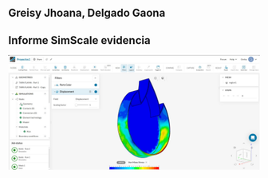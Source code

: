 ## Greisy Jhoana, Delgado Gaona

## Informe SimScale evidencia 
![](https://github.com/MichaelGese202/GRUPO1-PI-1/blob/main/Imagenes/Greisy1.jpg)
